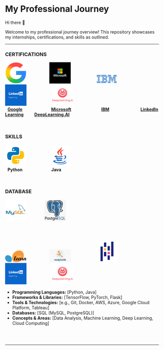 # My Professional Journey

Hi there 👋

Welcome to my professional journey overview! This repository showcases my internships, certifications, and skills as outlined.

---

### CERTIFICATIONS

<img src="assets/google.png" alt="Google Logo" width="70"> &nbsp; &nbsp; &nbsp; &nbsp;   &nbsp;  &nbsp;  &nbsp;  &nbsp; &nbsp;
<img src="assets/microsoft.jpg" alt="Microsoft Logo" width="70"> &nbsp; &nbsp; &nbsp; &nbsp; &nbsp; &nbsp; &nbsp; &nbsp; &nbsp; &nbsp; <img src="assets/ibm.png" alt="IBM Logo" width="70"> &nbsp; &nbsp; &nbsp; &nbsp; &nbsp; &nbsp; &nbsp; &nbsp; &nbsp; <img src="assets/ll.jpg" alt="LinkedIn Learning Logo" width="70"> &nbsp; &nbsp; &nbsp; &nbsp; &nbsp; &nbsp; &nbsp; &nbsp; &nbsp; &nbsp; <img src="assets/deepLearning.ai" alt="DeepLearning.AI Logo" width="70">
<br>
&nbsp; **[Google](https://www.coursera.org/account/accomplishments/verify/VGD6QIR9X5V6)** &nbsp; &nbsp; &nbsp; &nbsp; &nbsp; &nbsp; &nbsp; &nbsp; &nbsp; &nbsp; &nbsp;&nbsp; **[Microsoft](https://github.com/sreena-dev/sreena-dev/blob/ed5f6033353a9fd881afc533a733c5470067c651/assets/SREENA%20%20M_certificate.pdf)** &nbsp; &nbsp; &nbsp; &nbsp; &nbsp; &nbsp; &nbsp; &nbsp; &nbsp; &nbsp; &nbsp; &nbsp; **[IBM](https://www.coursera.org/account/accomplishments/verify/YNNC8P29WAMF)** &nbsp; &nbsp; &nbsp; &nbsp; &nbsp; &nbsp; &nbsp; &nbsp; &nbsp; &nbsp; &nbsp; &nbsp; &nbsp;**[LinkedIn Learning](https://github.com/sreena-dev/sreena-dev/blob/171b2d5e2582d2b5b0ce25e07f1e84019f4bb860/assets/CertificateOfCompletion_Artificial%20Intelligence%20Foundations%20Thinking%20Machines.pdf)** &nbsp; &nbsp; &nbsp; &nbsp; **[DeepLearning.AI](https://www.coursera.org/account/accomplishments/verify/BR37VQ3GAUES?utm_source=link&utm_medium=certificate&utm_content=cert_image&utm_campaign=sharing_cta&utm_product=course)**

<br>

### SKILLS

<img src="assets/py.png" alt="Google Logo" width="70"> &nbsp; &nbsp; &nbsp; &nbsp;   &nbsp;  &nbsp;  &nbsp;  &nbsp; &nbsp;
<img src="assets/java.png" alt="Microsoft Logo" width="70"> &nbsp; &nbsp; &nbsp; &nbsp; &nbsp; &nbsp; &nbsp; &nbsp; &nbsp; &nbsp;
<br>
&nbsp; **Python** &nbsp; &nbsp; &nbsp; &nbsp; &nbsp; &nbsp; &nbsp; &nbsp; &nbsp; &nbsp; &nbsp;&nbsp; **Java** 

<br>

### DATABASE

<img src="assets/mysql.png" alt="IBM Logo" width="70"> &nbsp; &nbsp; &nbsp; &nbsp; &nbsp;  &nbsp; &nbsp;
<img src="assets/postgresql-logo.png" alt="IBM Logo" width="70"> 


<br>
<br>


<img src="assets/skl.png" alt="Google Logo" width="70"> &nbsp; &nbsp; &nbsp; &nbsp;   &nbsp;  &nbsp;  &nbsp;  &nbsp; &nbsp;
<img src="assets/mat.png" alt="Microsoft Logo" width="70"> &nbsp; &nbsp; &nbsp; &nbsp; &nbsp; &nbsp; &nbsp; &nbsp; &nbsp; &nbsp; <img src="assets/pandas.png" alt="IBM Logo" width="70"> &nbsp; &nbsp; &nbsp; &nbsp; &nbsp; &nbsp; &nbsp; &nbsp; &nbsp; <img src="assets/ll.jpg" alt="LinkedIn Learning Logo" width="70"> &nbsp; &nbsp; &nbsp; &nbsp; &nbsp; &nbsp; &nbsp; &nbsp; &nbsp; &nbsp; <img src="assets/deepLearning.ai" alt="DeepLearning.AI Logo" width="70">
<br>


* **Programming Languages:** [Python, Java]
* **Frameworks & Libraries:** [TensorFlow, PyTorch, Flask]
* **Tools & Technologies:** [e.g., Git, Docker, AWS, Azure, Google Cloud Platform, Tableau]
* **Databases:** [SQL (MySQL, PostgreSQL)]
* **Concepts & Areas:** [Data Analysis, Machine Learning, Deep Learning, Cloud Computing]

<br><br>

---
